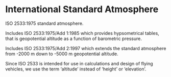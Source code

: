 # International Standard Atmosphere

ISO 2533:1975 standard atmosphere.

Includes ISO 2533:1975/Add 1:1985 which provides hypsometrical
tables, that is geopotential altitude as a function of barometric
pressure.

Includes ISO 2533:1975/Add 2:1997 which extends the standard
atmosphere from -2000 m down to -5000 m geopotential altitude.

Since ISO 2533 is intended for use in calculations and design of
flying vehicles, we use the term ‘altitude’ instead of ‘height’
or ‘elevation’.
